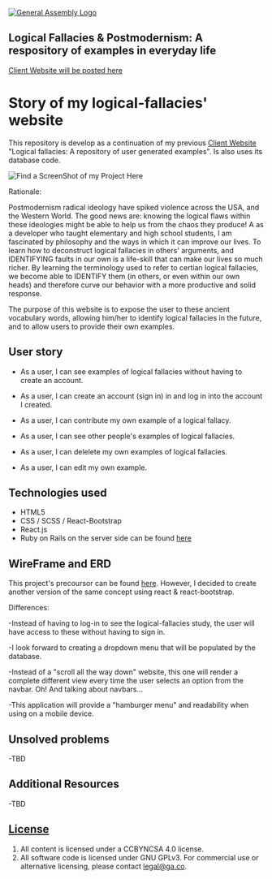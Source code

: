 [![General Assembly Logo](https://camo.githubusercontent.com/1a91b05b8f4d44b5bbfb83abac2b0996d8e26c92/687474703a2f2f692e696d6775722e636f6d2f6b6538555354712e706e67)](https://generalassemb.ly/education/web-development-immersive)

## Logical Fallacies & Postmodernism: A respository of examples in everyday life

[Client Website will be posted here](https://www.linkedin.com/in/alfredo-rafael/)
# Story of my logical-fallacies' website

This repository is develop as a continuation of my previous [Client Website](https://alfredrafael.github.io/logical-fallacy-client/) "Logical fallacies: A repository of user generated examples". Is also uses its database code. 

![Find a ScreenShot of my Project Here]('public/projectScreenshot.png')

Rationale:

Postmodernism radical ideology have spiked violence across the USA, and the Western World. The good news are: knowing the logical flaws within these ideologies might be able to help us from the chaos they produce! A as a developer who taught elementary and high school students, I am fascinated by philosophy and the ways in which it can improve our lives. To learn how to deconstruct logical fallacies in others' arguments, and IDENTIFYING faults in our own is a life-skill that can make our lives so much richer. By learning the terminology used to refer to certian logical fallacies, we become able to IDENTIFY them (in others, or even within our own heads) and therefore curve our behavior with a more productive and solid response.

The purpose of this website is to expose the user to these ancient vocabulary words, allowing him/her to identify logical fallacies in the future, and to allow users to provide their own examples.


## User story

- As a user, I can see examples of logical fallacies without having to create an account. 
- As a user, I can create an account (sign in) in and log in into the account I created.

- As a user, I can contribute my own example of a logical fallacy.

- As a user, I can see other people's examples of logical fallacies.

- As a user, I can delelete my own examples of logical fallacies.

- As a user, I can edit my own example.

## Technologies used

- HTML5
- CSS / SCSS / React-Bootstrap
- React.js
- Ruby on Rails on the server side can be found [here](https://github.com/alfredrafael/logical-fallacy-server)

## WireFrame and ERD

This project's precoursor can be found [here](https://github.com/alfredrafael/logical-fallacy-client). However, I decided to create another version of the same concept using react & react-bootstrap. 

Differences: 

-Instead of having to log-in to see the logical-fallacies study, the user will have access to these without having to sign in.

-I look forward to creating a dropdown menu that will be populated by the database.

-Instead of a "scroll all the way down" website, this one will render a complete different view every time the user selects an option from the navbar. Oh! And talking about navbars...

-This application will provide a "hamburger menu" and readability when using on a mobile device.



## Unsolved problems
-TBD


## Additional Resources

-TBD

## [License](LICENSE)

1.  All content is licensed under a CC­BY­NC­SA 4.0 license.
1.  All software code is licensed under GNU GPLv3. For commercial use or
    alternative licensing, please contact legal@ga.co.
